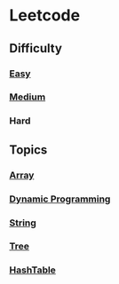 # Leetcode

## Difficulty
### [Easy](./Easy.md)


### [Medium](./Medium.md)


### Hard

## Topics
### [Array](./Array.md)

### [Dynamic Programming](./DynamicProgramming.md)

### [String](./String.md)

### [Tree](./Tree.md)  

### [HashTable](/.HashTable.md)
